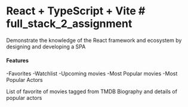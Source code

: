 # React + TypeScript + Vite # full_stack_2_assignment


Demonstrate the knowledge of the React framework and ecosystem by designing and developing a SPA

<h4>Features</h4>
-Favorites
-Watchlist
-Upcoming movies
-Most Popular movies
-Most Popular Actors

List of favorite of movies tagged from TMDB
Biography and details of popular actors
